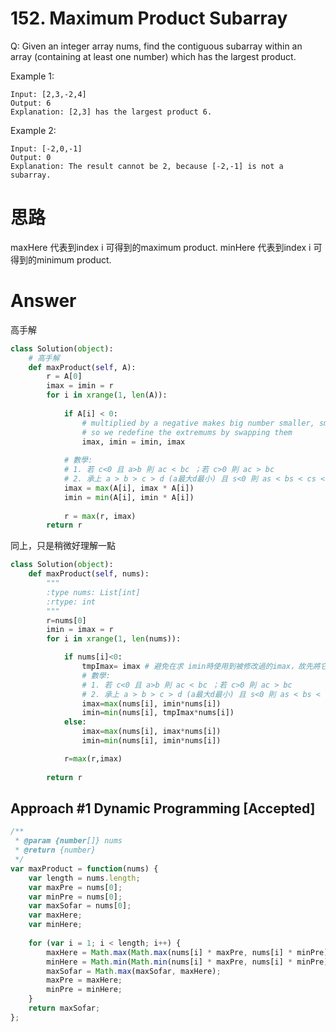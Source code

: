 # 152. Maximum Product Subarray
Q: Given an integer array nums, find the contiguous subarray within an array (containing at least one number) which has the largest product.

Example 1:
```
Input: [2,3,-2,4]
Output: 6
Explanation: [2,3] has the largest product 6.
```
Example 2:
```
Input: [-2,0,-1]
Output: 0
Explanation: The result cannot be 2, because [-2,-1] is not a subarray.
```

# 思路
maxHere 代表到index i 可得到的maximum product.
minHere 代表到index i 可得到的minimum product.

# Answer
高手解
```python
class Solution(object):
    # 高手解
    def maxProduct(self, A):
        r = A[0]
        imax = imin = r
        for i in xrange(1, len(A)):
            
            if A[i] < 0:
                # multiplied by a negative makes big number smaller, small number bigger
                # so we redefine the extremums by swapping them
                imax, imin = imin, imax
                
            # 數學: 
            # 1. 若 c<0 且 a>b 則 ac < bc ；若 c>0 則 ac > bc
            # 2. 承上 a > b > c > d (a最大d最小) 且 s<0 則 as < bs < cs < ds (ds最大as最小)
            imax = max(A[i], imax * A[i])
            imin = min(A[i], imin * A[i])
            
            r = max(r, imax)
        return r
```

同上，只是稍微好理解一點
```python
class Solution(object):
    def maxProduct(self, nums):
        """
        :type nums: List[int]
        :rtype: int
        """
        r=nums[0]
        imin = imax = r
        for i in xrange(1, len(nums)):

            if nums[i]<0:
                tmpImax= imax # 避免在求 imin時使用到被修改過的imax，故先將它暫存
                # 數學: 
                # 1. 若 c<0 且 a>b 則 ac < bc ；若 c>0 則 ac > bc
                # 2. 承上 a > b > c > d (a最大d最小) 且 s<0 則 as < bs < cs < ds (ds最大as最小)
                imax=max(nums[i], imin*nums[i])
                imin=min(nums[i], tmpImax*nums[i])
            else:
                imax=max(nums[i], imax*nums[i])
                imin=min(nums[i], imin*nums[i])

            r=max(r,imax)
            
        return r
```

## Approach #1 Dynamic Programming [Accepted]
```javascript
/**
 * @param {number[]} nums
 * @return {number}
 */
var maxProduct = function(nums) {
    var length = nums.length;
    var maxPre = nums[0];
    var minPre = nums[0];
    var maxSofar = nums[0];
    var maxHere;
    var minHere;
    
    for (var i = 1; i < length; i++) {
        maxHere = Math.max(Math.max(nums[i] * maxPre, nums[i] * minPre), nums[i]);
        minHere = Math.min(Math.min(nums[i] * maxPre, nums[i] * minPre), nums[i]);
        maxSofar = Math.max(maxSofar, maxHere);
        maxPre = maxHere;
        minPre = minHere;
    }
    return maxSofar;
};
```